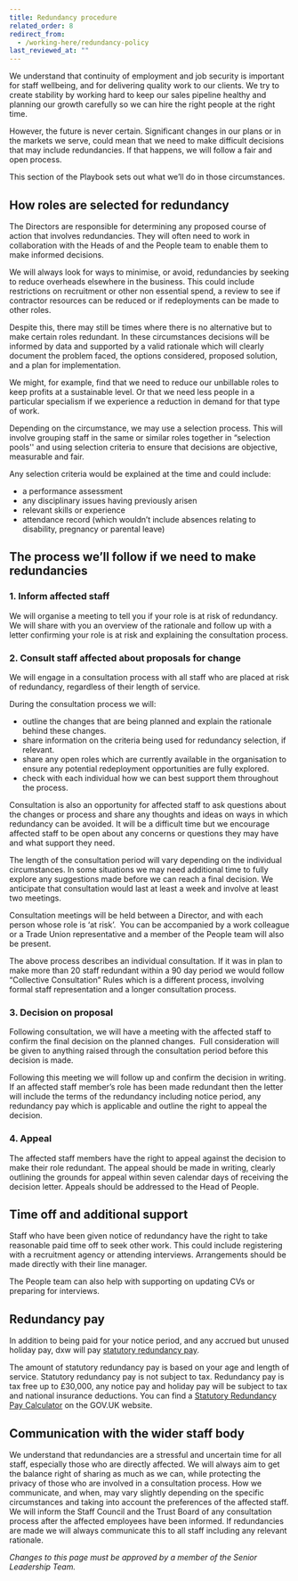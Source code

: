 ```yaml
---
title: Redundancy procedure
related_order: 8
redirect_from:
  - /working-here/redundancy-policy
last_reviewed_at: ""
---
```

We understand that continuity of employment and job security is important for staff wellbeing, and for delivering quality work to our clients. We try to create stability by working hard to keep our sales pipeline healthy and planning our growth carefully so we can hire the right people at the right time.

However, the future is never certain. Significant changes in our plans or in the markets we serve, could mean that we need to make difficult decisions that may include redundancies. If that happens, we will follow a fair and open process.

This section of the Playbook sets out what we’ll do in those circumstances.



## How roles are selected for redundancy

The Directors are responsible for determining any proposed course of action that involves redundancies. They will often need to work in collaboration with the Heads of and the People team to enable them to make informed decisions.

We will always look for ways to minimise, or avoid, redundancies by seeking to reduce overheads elsewhere in the business. This could include restrictions on recruitment or other non essential spend, a review to see if contractor resources can be reduced or if redeployments can be made to other roles.

Despite this, there may still be times where there is no alternative but to make certain roles redundant. In these circumstances decisions will be informed by data and supported by a valid rationale which will clearly document the problem faced, the options considered, proposed solution, and a plan for implementation.

We might, for example, find that we need to reduce our unbillable roles to keep profits at a sustainable level. Or that we need less people in a particular specialism if we experience a reduction in demand for that type of work. 

Depending on the circumstance, we may use a selection process. This will involve grouping staff in the same or similar roles together in “selection pools'' and using selection criteria to ensure that decisions are objective, measurable and fair.

Any selection criteria would be explained at the time and could include: 

* a performance assessment
* any disciplinary issues having previously arisen
* relevant skills or experience 
* attendance record (which wouldn’t include absences relating to disability, pregnancy or parental leave)



## The process we’ll follow if we need to make redundancies

### 1. Inform affected staff

We will organise a meeting to tell you if your role is at risk of redundancy. We will share with you an overview of the rationale and follow up with a letter confirming your role is at risk and explaining the consultation process.



### 2. Consult staff affected about proposals for change

We will engage in a consultation process with all staff who are placed at risk of redundancy, regardless of their length of service. 

During the consultation process we will:

* outline the changes that are being planned and explain the rationale behind these changes. 
* share information on the criteria being used for redundancy selection, if relevant.
* share any open roles which are currently available in the organisation to ensure any potential redeployment opportunities are fully explored.
* check with each individual how we can best support them throughout the process.

Consultation is also an opportunity for affected staff to ask questions about the changes or process and share any thoughts and ideas on ways in which redundancy can be avoided. It will be a difficult time but we encourage affected staff to be open about any concerns or questions they may have and what support they need.

The length of the consultation period will vary depending on the individual circumstances. In some situations we may need additional time to fully explore any suggestions made before we can reach a final decision. We anticipate that consultation would last at least a week and involve at least two meetings.

Consultation meetings will be held between a Director, and with each person whose role is ‘at risk’.  You can be accompanied by a work colleague or a Trade Union representative and a member of the People team will also be present.

The above process describes an individual consultation. If it was in plan to make more than 20 staff redundant within a 90 day period we would follow “Collective Consultation” Rules which is a different process, involving formal staff representation and a longer consultation process.

### 3. Decision on proposal

Following consultation, we will have a meeting with the affected staff to confirm the final decision on the planned changes.  Full consideration will be given to anything raised through the consultation period before this decision is made. 

Following this meeting we will follow up and confirm the decision in writing. If an affected staff member’s role has been made redundant then the letter will include the terms of the redundancy including notice period, any redundancy pay which is applicable and outline the right to appeal the decision.



### 4. Appeal

The affected staff members have the right to appeal against the decision to make their role redundant. The appeal should be made in writing, clearly outlining the grounds for appeal within seven calendar days of receiving the decision letter. Appeals should be addressed to the Head of People.



## Time off and additional support

Staff who have been given notice of redundancy have the right to take reasonable paid time off to seek other work. This could include registering with a recruitment agency or attending interviews. Arrangements should be made directly with their line manager.

The People team can also help with supporting on updating CVs or preparing for interviews.

## Redundancy pay

In addition to being paid for your notice period, and any accrued but unused holiday pay, dxw will pay [statutory redundancy pay](https://www.gov.uk/redundancy-your-rights/redundancy-pay). 

The amount of statutory redundancy pay is based on your age and length of service. Statutory redundancy pay is not subject to tax. Redundancy pay is tax free up to £30,000, any notice pay and holiday pay will be subject to tax and national insurance deductions. You can find a [Statutory Redundancy Pay Calculator](https://www.gov.uk/calculate-your-redundancy-pay) on the GOV.UK website.

## Communication with the wider staff body

We understand that redundancies are a stressful and uncertain time for all staff, especially those who are directly affected. We will always aim to get the balance right of sharing as much as we can, while protecting the privacy of those who are involved in a consultation process. How we communicate, and when, may vary slightly depending on the specific circumstances and taking into account the preferences of the affected staff. We will inform the Staff Council and the Trust Board of any consultation process after the affected employees have been informed. If redundancies are made we will always communicate this to all staff including any relevant rationale.



*Changes to this page must be approved by a member of the Senior Leadership Team.*